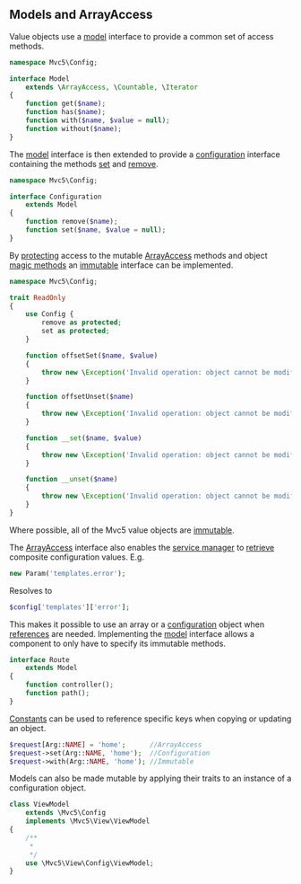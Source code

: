 ## Models and ArrayAccess
Value objects use a [model](https://github.com/mvc5/mvc5/blob/master/src/Config/Model.php) interface to provide a common set of access methods.
```php
namespace Mvc5\Config;

interface Model
    extends \ArrayAccess, \Countable, \Iterator
{
    function get($name);
    function has($name);
    function with($name, $value = null);
    function without($name);
}
```

The [model](https://github.com/mvc5/mvc5/blob/master/src/Config/Model.php) interface is then extended to provide a [configuration](https://github.com/mvc5/mvc5/blob/master/src/Config/Configuration.php) interface containing the methods [set](https://github.com/mvc5/mvc5/blob/master/src/Config/Configuration.php#L22) and [remove](https://github.com/mvc5/mvc5/blob/master/src/Config/Configuration.php#L15).
```php
namespace Mvc5\Config;

interface Configuration
    extends Model
{
    function remove($name);
    function set($name, $value = null);
}
```

By [protecting](https://github.com/mvc5/mvc5/blob/master/src/Config/ReadOnly.php) access to the mutable [ArrayAccess](http://php.net/manual/en/class.arrayaccess.php) methods and object [magic methods](http://php.net/manual/en/language.oop5.magic.php) an [immutable](https://github.com/mvc5/mvc5/blob/master/src/Config/Immutable.php) interface can be implemented.
```php
namespace Mvc5\Config;

trait ReadOnly
{
    use Config {
        remove as protected;
        set as protected;
    }

    function offsetSet($name, $value)
    {
        throw new \Exception('Invalid operation: object cannot be modified');
    }

    function offsetUnset($name)
    {
        throw new \Exception('Invalid operation: object cannot be modified');
    }

    function __set($name, $value)
    {
        throw new \Exception('Invalid operation: object cannot be modified');
    }

    function __unset($name)
    {
        throw new \Exception('Invalid operation: object cannot be modified');
    }
}
```

Where possible, all of the Mvc5 value objects are [immutable](https://github.com/mvc5/mvc5/blob/master/src/Config/Immutable.php). 

The [ArrayAccess](http://php.net/manual/en/class.arrayaccess.php) interface also enables the [service manager](https://github.com/mvc5/mvc5/blob/master/src/Service/Manager.php) to [retrieve](https://github.com/mvc5/mvc5/blob/master/src/Resolver/Resolver.php#L321) composite configuration values. E.g.

```php
new Param('templates.error');
```

Resolves to

```php
$config['templates']['error'];
```

This makes it possible to use an array or a [configuration](https://github.com/mvc5/mvc5/blob/master/src/Config/Configuration.php) object when [references](http://php.net/manual/en/language.references.php) are needed. Implementing the [model](https://github.com/mvc5/mvc5/blob/master/src/Config/Model.php) interface allows a component to only have to specify its immutable methods.

```php
interface Route
    extends Model
{
    function controller();
    function path();
}
```

[Constants](https://github.com/mvc5/mvc5/blob/master/src/Arg.php) can be used to reference specific keys when copying or updating an object.

```php
$request[Arg::NAME] = 'home';      //ArrayAccess
$request->set(Arg::NAME, 'home');  //Configuration
$request->with(Arg::NAME, 'home'); //Immutable
```

Models can also be made mutable by applying their traits to an instance of a configuration object. 

```php
class ViewModel
    extends \Mvc5\Config
    implements \Mvc5\View\ViewModel
{
    /**
     *
     */
    use \Mvc5\View\Config\ViewModel;
}
```
